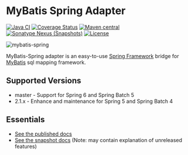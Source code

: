 MyBatis Spring Adapter
======================

[![Java CI](https://github.com/mybatis/spring/actions/workflows/ci.yaml/badge.svg)](https://github.com/mybatis/spring/actions/workflows/ci.yaml)
[![Coverage Status](https://coveralls.io/repos/mybatis/spring/badge.svg?branch=master&service=github)](https://coveralls.io/github/mybatis/spring?branch=master)
[![Maven central](https://maven-badges.herokuapp.com/maven-central/org.mybatis/mybatis-spring/badge.svg)](https://maven-badges.herokuapp.com/maven-central/org.mybatis/mybatis-spring)
[![Sonatype Nexus (Snapshots)](https://img.shields.io/nexus/s/https/oss.sonatype.org/org.mybatis/mybatis-spring.svg)](https://oss.sonatype.org/content/repositories/snapshots/org/mybatis/mybatis-spring/)
[![License](https://img.shields.io/:license-apache-brightgreen.svg)](https://www.apache.org/licenses/LICENSE-2.0.html)

![mybatis-spring](https://mybatis.org/images/mybatis-logo.png)

MyBatis-Spring adapter is an easy-to-use [Spring Framework](https://github.com/spring-projects/spring-framework) bridge for [MyBatis](https://github.com/mybatis/mybatis-3) sql mapping framework.

Supported Versions
------------------

- master - Support for Spring 6 and Spring Batch 5
- 2.1.x - Enhance and maintenance for Spring 5 and Spring Batch 4

Essentials
----------

* [See the published docs](https://mybatis.org/spring/)
* [See the snapshot docs](src/site/markdown) (Note: may contain explanation of unreleased features)
